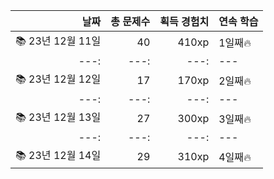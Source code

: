 |날짜|총 문제수|획득 경험치|연속 학습|
|---:|---:|---:|---|
📚 23년 12월 11일|40|410xp|1일째🔥|
|---:|---:|---:|---|
📚 23년 12월 12일|17|170xp|2일째🔥|
|---:|---:|---:|---|
📚 23년 12월 13일|27|300xp|3일째🔥|
|---:|---:|---:|---|
📚 23년 12월 14일|29|310xp|4일째🔥|
